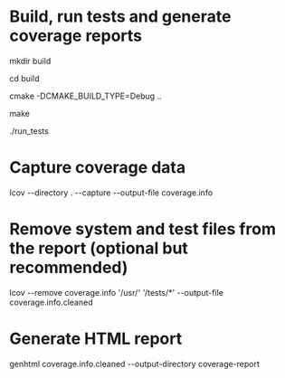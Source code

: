 # Build, run tests and generate coverage reports

mkdir build 

cd build 

cmake -DCMAKE_BUILD_TYPE=Debug ..

make

./run_tests


# Capture coverage data 

lcov --directory . --capture --output-file coverage.info 

  

# Remove system and test files from the report (optional but recommended) 

lcov --remove coverage.info '/usr/*' '*/tests/*' --output-file coverage.info.cleaned 

  

# Generate HTML report 

genhtml coverage.info.cleaned --output-directory coverage-report